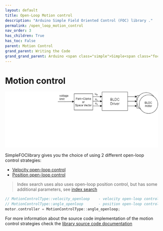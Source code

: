 ```yaml
---
layout: default
title: Open-Loop Motion control
description: "Arduino Simple Field Oriented Control (FOC) library ."
permalink: /open_loop_motion_control
nav_order: 3
has_children: True
has_toc: False
parent: Motion Control
grand_parent: Writing the Code
grand_grand_parent: Arduino <span class="simple">Simple<span class="foc">FOC</span>library</span>
---
```

# Motion control 

<img src="extras/Images/open_loop.gif">

<span class="simple">Simple<span class="foc">FOC</span>library</span> gives you the choice of using 2 different open-loop control strategies:
- [Velocity open-loop control](velocity_openloop)
- [Position open-loop control](angle_openloop)

<blockquote class="info"> Index search uses also uses open-loop position control, but has some additional parameters, see <a href="index_search_loop">index search</a></blockquote>

```cpp
// MotionControlType::velocity_openloop    - velocity open-loop control
// MotionControlType::angle_openloop       - position open-loop control
motor.controller = MotionControlType::angle_openloop;
```

For more information about the source code implementation of the motion control strategies check the [library source code documentation](motion_control_implementation)